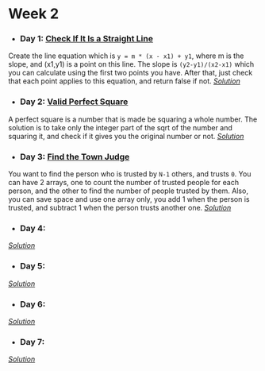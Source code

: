 # Week 2

* ### Day 1: [Check If It Is a Straight Line](https://leetcode.com/explore/featured/card/may-leetcoding-challenge/535/week-2-may-8th-may-14th/3323/)
Create the line equation which is `y = m * (x - x1) + y1`, where m is the slope, and (x1,y1) is a point on this line. The slope is `(y2-y1)/(x2-x1)` which you can calculate using the first two points you have. After that, just check that each point applies to this equation, and return false if not.
[*Solution*](check_if_it_is_a_straight_line.c++)

* ### Day 2: [Valid Perfect Square](https://leetcode.com/explore/featured/card/may-leetcoding-challenge/535/week-2-may-8th-may-14th/3324/)
A perfect square is a number that is made be squaring a whole number. The solution is to take only the integer part of the sqrt of the number and squaring it, and check if it gives you the original number or not.
[*Solution*](valid_perfect_square.c++)

* ### Day 3: [Find the Town Judge](https://leetcode.com/explore/featured/card/may-leetcoding-challenge/535/week-2-may-8th-may-14th/3325/)
You want to find the person who is trusted by `N-1` others, and trusts `0`. You can have 2 arrays, one to count the number of trusted people for each person, and the other to find the number of people trusted by them. Also, you can save space and use one array only, you add 1 when the person is trusted, and subtract 1 when the person trusts another one.
[*Solution*](find_the_town_judge.c++)

* ### Day 4: []()

[*Solution*]()

* ### Day 5: []()

[*Solution*]()

* ### Day 6: []()

[*Solution*]()

* ### Day 7: []()

[*Solution*]()
